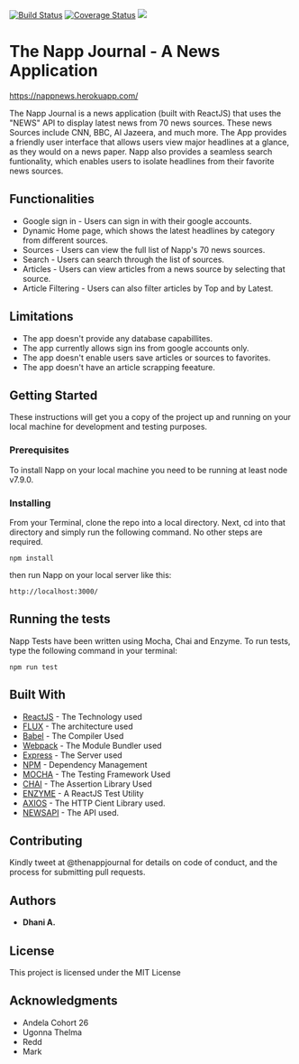 [![Build Status](https://travis-ci.org/dhaniboy09/napp.svg?branch=deployment)](https://travis-ci.org/dhaniboy09/napp) [![Coverage Status](https://coveralls.io/repos/github/dhaniboy09/napp/badge.svg?branch=deployment)](https://coveralls.io/github/dhaniboy09/napp?branch=deployment) <a href="https://codeclimate.com/github/codeclimate/codeclimate"><img src="https://codeclimate.com/github/codeclimate/codeclimate/badges/gpa.svg" /></a>

# The Napp Journal - A News Application
https://nappnews.herokuapp.com/

The Napp Journal is a news application (built with ReactJS) that uses the "NEWS" API to display latest news from 70 news sources. These news Sources include CNN, BBC, Al Jazeera, and much more. The App provides a friendly user interface that allows users view major headlines at a glance, as they would on a news paper. Napp also provides a seamless search funtionality, which enables users to isolate headlines from their favorite news sources.

## Functionalities
* Google sign in - Users can sign in with their google accounts.
* Dynamic Home page, which shows the latest headlines by category from different sources.
* Sources - Users can view the full list of Napp's 70 news sources.
* Search - Users can search through the list of sources.
* Articles - Users can view articles from a news source by selecting that source.
* Article Filtering - Users can also filter articles by Top and by Latest.

## Limitations

* The app doesn't provide any database capabillites.
* The app currently allows sign ins from google accounts only.
* The app doesn't enable users save articles or sources to favorites.
* The app doesn't have an article scrapping feeature.

## Getting Started

These instructions will get you a copy of the project up and running on your local machine for development and testing purposes. 

### Prerequisites

To install Napp on your local machine you need to be running at least node v7.9.0. 

### Installing

From your Terminal, clone the repo into a local directory. Next, cd into that directory and simply run the following command. No other steps are required.

```
npm install
```
then run Napp on your local server like this:

```
http://localhost:3000/
```

## Running the tests

Napp Tests have been written using Mocha, Chai and Enzyme. To run tests, type the following command in your terminal:
```
npm run test
```

## Built With

* [ReactJS](http://www.dropwizard.io/1.0.2/docs/) 	- The Technology used
* [FLUX](http://www.dropwizard.io/1.0.2/docs/) 		- The architecture used
* [Babel](http://www.babeljs.io/docs/) 				- The Compiler Used
* [Webpack](https://webpack.github.io/docs/) 		- The Module Bundler used
* [Express](https://expressjs.com/) 				- The Server used
* [NPM](https://www.npmjs.org/) 					- Dependency Management
* [MOCHA](https://mochajs.org/) 					- The Testing Framework Used
* [CHAI](https://chaijs.com/) 						- The Assertion Library Used
* [ENZYME](https://github.com/airbnb/enzyme) 		- A ReactJS Test Utility
* [AXIOS](https://www.npmjs.com/package/axios) 		- The HTTP Cient Library used.
* [NEWSAPI](https://newsapi.org/) 					- The API used.

## Contributing

Kindly tweet at @thenappjournal for details on code of conduct, and the process for submitting pull requests.

## Authors

* **Dhani A.** 

## License

This project is licensed under the MIT License

## Acknowledgments

* Andela Cohort 26
* Ugonna Thelma
* Redd
* Mark



